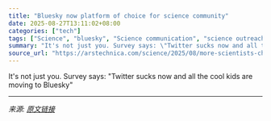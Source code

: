 ```yaml
---
title: "Bluesky now platform of choice for science community"
date: 2025-08-27T13:11:02+08:00
categories: ["tech"]
tags: ["Science", "bluesky", "Science communication", "science outreach", "social media", "Twitter"]
summary: "It's not just you. Survey says: \"Twitter sucks now and all the cool kids are moving to Bluesky\""
source_url: "https://arstechnica.com/science/2025/08/more-scientists-choose-bluesky-over-twitter/"
---
```


It's not just you. Survey says: "Twitter sucks now and all the cool kids are moving to Bluesky"

---

*来源: [原文链接](https://arstechnica.com/science/2025/08/more-scientists-choose-bluesky-over-twitter/)*
